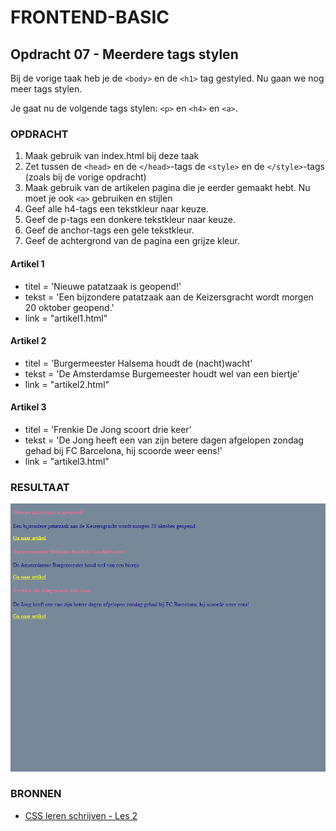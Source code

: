 # FRONTEND-BASIC

## Opdracht 07 - Meerdere tags stylen

Bij de vorige taak heb je de `<body>` en de `<h1>` tag gestyled. Nu gaan we nog meer tags stylen.

Je gaat nu de volgende tags stylen: `<p>` en `<h4>` en `<a>`.

### OPDRACHT

1. Maak gebruik van index.html bij deze taak
2. Zet tussen de `<head>` en de `</head>`-tags de `<style>` en de `</style>`-tags (zoals bij de vorige opdracht)
3. Maak gebruik van de artikelen pagina die je eerder gemaakt hebt. Nu moet je ook `<a>` gebruiken en stijlen
4. Geef alle h4-tags een tekstkleur naar keuze.
5. Geef de p-tags een donkere tekstkleur naar keuze.
6. Geef de anchor-tags een gele tekstkleur.
7. Geef de achtergrond van de pagina een grijze kleur.

#### Artikel 1

- titel = 'Nieuwe patatzaak is geopend!'
- tekst = 'Een bijzondere patatzaak aan de Keizersgracht wordt morgen 20 oktober geopend.'
- link = "artikel1.html"

#### Artikel 2

- titel = 'Burgermeester Halsema houdt de (nacht)wacht'
- tekst = 'De Amsterdamse Burgemeester houdt wel van een biertje'
- link = "artikel2.html"

#### Artikel 3

- titel = 'Frenkie De Jong scoort drie keer'
- tekst = 'De Jong heeft een van zijn betere dagen afgelopen zondag gehad bij FC Barcelona, hij scoorde weer eens!'
- link = "artikel3.html"

### RESULTAAT

![Eindresultaat](images/resultaat.png)

### BRONNEN

- [CSS leren schrijven - Les 2](https://www.youtube.com/watch?v=X58h-d5sHsE)

